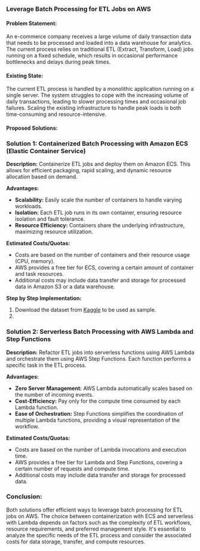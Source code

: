 ### Leverage Batch Processing for ETL Jobs on AWS

#### Problem Statement:

An e-commerce company receives a large volume of daily transaction data that needs to be processed and loaded into a data warehouse for analytics. The current process relies on traditional ETL (Extract, Transform, Load) jobs running on a fixed schedule, which results in occasional performance bottlenecks and delays during peak times.

#### Existing State:

The current ETL process is handled by a monolithic application running on a single server. The system struggles to cope with the increasing volume of daily transactions, leading to slower processing times and occasional job failures. Scaling the existing infrastructure to handle peak loads is both time-consuming and resource-intensive.

#### Proposed Solutions:

### Solution 1: Containerized Batch Processing with Amazon ECS (Elastic Container Service)

**Description:**
Containerize ETL jobs and deploy them on Amazon ECS. This allows for efficient packaging, rapid scaling, and dynamic resource allocation based on demand.

**Advantages:**
- **Scalability:** Easily scale the number of containers to handle varying workloads.
- **Isolation:** Each ETL job runs in its own container, ensuring resource isolation and fault tolerance.
- **Resource Efficiency:** Containers share the underlying infrastructure, maximizing resource utilization.

**Estimated Costs/Quotas:**
- Costs are based on the number of containers and their resource usage (CPU, memory).
- AWS provides a free tier for ECS, covering a certain amount of container and task resources.
- Additional costs may include data transfer and storage for processed data in Amazon S3 or a data warehouse.


**Step by Step Implementation:**

1. Download the dataset from [Kaggle](https://www.kaggle.com/datasets/olistbr/brazilian-ecommerce?resource=download) to be used as sample.
2. 


### Solution 2: Serverless Batch Processing with AWS Lambda and Step Functions

**Description:**
Refactor ETL jobs into serverless functions using AWS Lambda and orchestrate them using AWS Step Functions. Each function performs a specific task in the ETL process.

**Advantages:**
- **Zero Server Management:** AWS Lambda automatically scales based on the number of incoming events.
- **Cost-Efficiency:** Pay only for the compute time consumed by each Lambda function.
- **Ease of Orchestration:** Step Functions simplifies the coordination of multiple Lambda functions, providing a visual representation of the workflow.

**Estimated Costs/Quotas:**
- Costs are based on the number of Lambda invocations and execution time.
- AWS provides a free tier for Lambda and Step Functions, covering a certain number of requests and compute time.
- Additional costs may include data transfer and storage for processed data.

### Conclusion:

Both solutions offer efficient ways to leverage batch processing for ETL jobs on AWS. The choice between containerization with ECS and serverless with Lambda depends on factors such as the complexity of ETL workflows, resource requirements, and preferred management style. It's essential to analyze the specific needs of the ETL process and consider the associated costs for data storage, transfer, and compute resources.